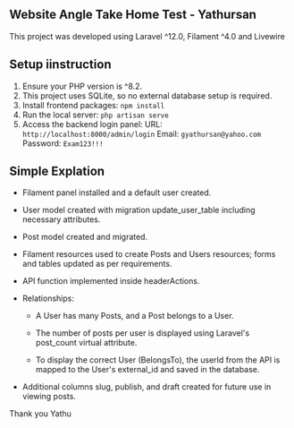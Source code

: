 ## Website Angle Take Home Test - Yathursan 
This project was developed using Laravel ^12.0, Filament ^4.0  and Livewire

## Setup iinstruction
1. Ensure your PHP version is ^8.2.
2. This project uses SQLite, so no external database setup is required.
3. Install frontend packages: `npm install`
4. Run the local server: `php artisan serve`
5. Access the backend login panel:
    URL: `http://localhost:8000/admin/login`
    Email: `gyathursan@yahoo.com`
    Password: ` Exam123!!! `

 ## Simple Explation
 - Filament panel installed and a default user created.
 - User model created with migration update_user_table including necessary attributes.
 - Post model created and migrated.
 - Filament resources used to create Posts and Users resources; forms and tables updated as per requirements.
 - API function implemented inside headerActions.
 - Relationships:

    - A User has many Posts, and a Post belongs to a User.

    - The number of posts per user is displayed using Laravel's post_count virtual attribute.

    - To display the correct User (BelongsTo), the userId from the API is mapped to the User's external_id and saved in the database.
    
  - Additional columns slug, publish, and draft created for future use in viewing posts.

Thank you
Yathu
